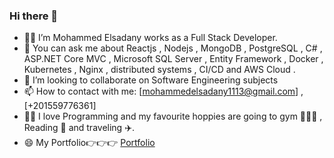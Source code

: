 ### Hi there 👋

- 🧑‍🦰 I’m Mohammed Elsadany works as a Full Stack Developer.
- 💬 You can ask me about Reactjs , Nodejs , MongoDB , PostgreSQL , C# , ASP.NET Core MVC , Microsoft SQL Server , Entity Framework , Docker , Kubernetes , Nginx , distributed systems , CI/CD and AWS Cloud .
- 👯 I’m looking to collaborate on Software Engineering subjects
- 📫 How to contact with  me: [mohammedelsadany1113@gmail.com] , [+201559776361]
- 👨‍💻 I love Programming and my favourite hoppies are going to gym 🏋🏻‍♂️ , Reading 📘 and traveling ✈️.
- 😄 My Portfolio👉👉👉 [Portfolio](https://elsadany32.herokuapp.com)

